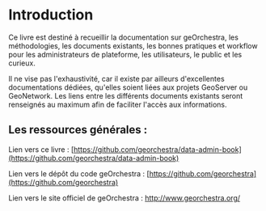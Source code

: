# Introduction

Ce livre est destiné à recueillir la documentation sur geOrchestra, les méthodologies, les documents existants, les bonnes pratiques et workflow pour les administrateurs de plateforme, les utilisateurs, le public et les curieux.

Il ne vise pas l'exhaustivité, car il existe par ailleurs d'excellentes documentations dédiées, qu'elles soient liées aux projets GeoServer ou GeoNetwork. Les liens entre les différents documents existants seront renseignés au maximum afin de faciliter l'accès aux informations.

## Les ressources générales :

Lien vers ce livre : [https://github.com/georchestra/data-admin-book](https://github.com/georchestra/data-admin-book)

Lien vers le dépôt du code geOrchestra : [https://github.com/georchestra](https://github.com/georchestra)

Lien vers le site officiel de geOrchestra : [http://www.georchestra.org/ ](http://www.georchestra.org/)





